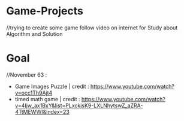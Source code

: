 # Game-Projects
//trying to create some game follow video on internet for Study about Algorithm and Solution

# Goal
//November 63 : 
- Game Images Puzzle | credit : https://www.youtube.com/watch?v=occ1Th9Ajt4
- timed math game | credit : https://www.youtube.com/watch?v=4Ijw_ax1BxY&list=PLxckjsK9-LXLNhytswZ_aZRA-4TtMEWWI&index=23
